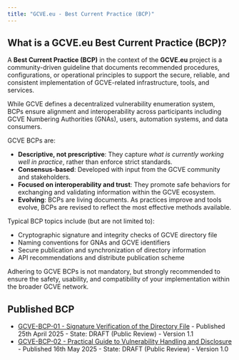 ```yaml
---
title: "GCVE.eu - Best Current Practice (BCP)"
---
```


## What is a GCVE.eu Best Current Practice (BCP)?

A **Best Current Practice (BCP)** in the context of the **GCVE.eu** project is a community-driven guideline that documents recommended procedures, configurations, or operational principles to support the secure, reliable, and consistent implementation of GCVE-related infrastructure, tools, and services.

While GCVE defines a decentralized vulnerability enumeration system, BCPs ensure alignment and interoperability across participants including GCVE Numbering Authorities (GNAs), users, automation systems, and data consumers.

GCVE BCPs are:

- **Descriptive, not prescriptive**: They capture *what is currently working well in practice*, rather than enforce strict standards.
- **Consensus-based**: Developed with input from the GCVE community and stakeholders.
- **Focused on interoperability and trust**: They promote safe behaviors for exchanging and validating information within the GCVE ecosystem.
- **Evolving**: BCPs are living documents. As practices improve and tools evolve, BCPs are revised to reflect the most effective methods available.

Typical BCP topics include (but are not limited to):

- Cryptographic signature and integrity checks of GCVE directory file
- Naming conventions for GNAs and GCVE identifiers
- Secure publication and synchronization of directory information
- API recommendations and distribute publication scheme

Adhering to GCVE BCPs is not mandatory, but strongly recommended to ensure the safety, usability, and compatibility of your implementation within the broader GCVE network.

## Published BCP

- [GCVE-BCP-01 - Signature Verification of the Directory File](./gcve-bcp-01/) - Published 25th April 2025 - State: DRAFT (Public Review) - Version 1.1
- [GCVE-BCP-02 - Practical Guide to Vulnerability Handling and Disclosure](./gcve-bcp-02/) - Published 16th May 2025 - State: DRAFT (Public Review) - Version 1.0 

